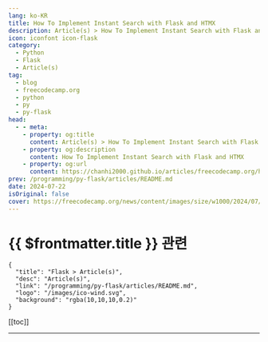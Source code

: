 ```yaml
---
lang: ko-KR
title: How To Implement Instant Search with Flask and HTMX
description: Article(s) > How To Implement Instant Search with Flask and HTMX
icon: iconfont icon-flask
category: 
  - Python
  - Flask
  - Article(s)
tag: 
  - blog
  - freecodecamp.org
  - python
  - py
  - py-flask
head:
  - - meta:
    - property: og:title
      content: Article(s) > How To Implement Instant Search with Flask and HTMX
    - property: og:description
      content: How To Implement Instant Search with Flask and HTMX
    - property: og:url
      content: https://chanhi2000.github.io/articles/freecodecamp.org/how-to-implement-instant-search-with-flask-and-htmx.html
prev: /programming/py-flask/articles/README.md
date: 2024-07-22
isOriginal: false
cover: https://freecodecamp.org/news/content/images/size/w1000/2024/07/instant-search.png
---
```


# {{ $frontmatter.title }} 관련

```component VPCard
{
  "title": "Flask > Article(s)",
  "desc": "Article(s)",
  "link": "/programming/py-flask/articles/README.md",
  "logo": "/images/ico-wind.svg",
  "background": "rgba(10,10,10,0.2)"
}
```

[[toc]]

---

<SiteInfo
  name="How To Implement Instant Search with Flask and HTMX"
  desc="Instant search is a feature that shows search results as users type their query. Instead of waiting for a full page reload or submitting a form, results appear instantly, allowing users to find what they are looking for quickly. For example, when you start typing in a search box, suggestions..."
  url="https://freecodecamp.org/news/how-to-implement-instant-search-with-flask-and-htmx"
  logo="https://cdn.freecodecamp.org/universal/favicons/favicon.ico"
  preview="https://freecodecamp.org/news/content/images/size/w1000/2024/07/instant-search.png"/>

<!-- TODO: 작성 -->

